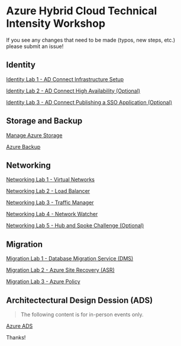 # Azure Hybrid Cloud Technical Intensity Workshop

If you see any changes that need to be made (typos, new steps, etc.) please submit an issue!

## Identity

[Identity Lab 1 - AD Connect Infrastructure Setup](./Identity/01_HybridCloud_IdentityLab01_ADConnect.md)

[Identity Lab 2 - AD Connect High Availability (Optional)](./Identity/01_HybridCloud_IdentityLab02_ADConnectOptionalFeatures.md)

[Identity Lab 3 - AD Connect Publishing a SSO Application (Optional)](./Identity/01_HybridCloud_IdentityLab03_SSOApp(Optional).md)

## Storage and Backup

[Manage Azure Storage](./Storage&Backup/ManageAzureStorage.md)

[Azure Backup](./Storage&Backup/AzureBackup.md)

## Networking

[Networking Lab 1 - Virtual Networks](./Networking/03_HybridCloud_Networking_Lab01_VirtualNetworks.md)

[Networking Lab 2 - Load Balancer](./Networking/03_HybridCloud_Networking_Lab02_LoadBalancer.md)

[Networking Lab 3 - Traffic Manager](./Networking/03_HybridCloud_Networking_Lab03_TrafficManager.md)

[Networking Lab 4 - Network Watcher](./Networking/03_HybridCloud_Networking_Lab04_NetworkWatcher.md)

[Networking Lab 5 - Hub and Spoke Challenge (Optional)](./Networking/03_HybridCloud_Networking_Lab06_HubSpokeChallenge.md)

## Migration

[Migration Lab 1 - Database Migration Service (DMS)](./Migration/02_HybridCloud_Migration_Lab01_DMA.md)

[Migration Lab 2 - Azure Site Recovery (ASR)](./Migration/02_HybridCloud_Migration_Lab02_ASR.md)

[Migration Lab 3 - Azure Policy](02_HybridCloud_Migration_Lab03_AzurePolicy.md)

## Architectectural Design Dession (ADS)

>The following content is for in-person events only.

[Azure ADS](04_Hybrid_Cloud_Hackathon_CaseStudy.md)

Thanks!
